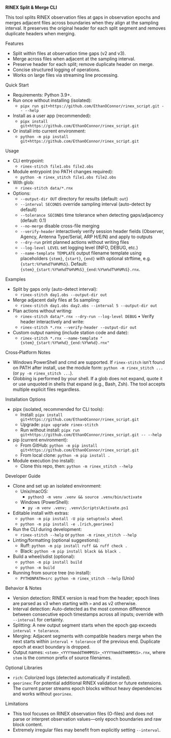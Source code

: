 **RINEX Split & Merge CLI**

This tool splits RINEX observation files at gaps in observation epochs and merges adjacent files across boundaries when they align at the sampling interval. It preserves the original header for each split segment and removes duplicate headers when merging.

Features
- Split within files at observation time gaps (v2 and v3).
- Merge across files when adjacent at the sampling interval.
- Preserve header for each split; remove duplicate header on merge.
- Concise structured logging of operations.
- Works on large files via streaming line processing.

Quick Start
- Requirements: Python 3.9+.
- Run once without installing (isolated):
  - `pipx run git+https://github.com/EthanOConnor/rinex_script.git -- --help`
- Install as a user app (recommended):
  - `pipx install git+https://github.com/EthanOConnor/rinex_script.git`
- Or install into current environment:
  - `python -m pip install git+https://github.com/EthanOConnor/rinex_script.git`

Usage
- CLI entrypoint:
  - `rinex-stitch file1.obs file2.obs`
- Module entrypoint (no PATH changes required):
  - `python -m rinex_stitch file1.obs file2.obs`
- With glob:
  - `rinex-stitch data/*.rnx`
- Options:
  - `--output-dir OUT` directory for results (default: `out`)
  - `--interval SECONDS` override sampling interval (auto-detect by default)
  - `--tolerance SECONDS` time tolerance when detecting gaps/adjacency (default: 0.1)
  - `--no-merge` disable cross-file merging
  - `--verify-header` interactively verify session header fields (Observer, Agency, Antenna Type/Serial, ARP H/E/N) and apply to outputs
  - `--dry-run` print planned actions without writing files
  - `--log-level LEVEL` set logging level (INFO, DEBUG, etc.)
  - `--name-template TEMPLATE` output filename template using placeholders `{stem}`, `{start}`, `{end}` with optional strftime, e.g. `{start:%Y%m%dT%H%M%S}`. Default: `{stem}_{start:%Y%m%dT%H%M%S}_{end:%Y%m%dT%H%M%S}.rnx`.

Examples
- Split by gaps only (auto-detect interval):
  - `rinex-stitch day1.obs --output-dir out`
- Merge adjacent daily files at 5s sampling:
  - `rinex-stitch day1.obs day2.obs --interval 5 --output-dir out`
- Plan actions without writing:
  - `rinex-stitch data/*.rnx --dry-run --log-level DEBUG`
• Verify header interactively and write:
  - `rinex-stitch *.rnx --verify-header --output-dir out`
- Custom output naming (include station code and date):
  - `rinex-stitch *.rnx --name-template "{stem}_{start:%Y%m%d}_{end:%Y%m%d}.rnx"`

Cross‑Platform Notes
- Windows PowerShell and cmd are supported. If `rinex-stitch` isn’t found on PATH after install, use the module form: `python -m rinex_stitch ...` (or `py -m rinex_stitch ...`).
- Globbing is performed by your shell. If a glob does not expand, quote it or use unquoted in shells that expand (e.g., Bash, Zsh). The tool accepts multiple explicit files regardless.

Installation Options
- pipx (isolated, recommended for CLI tools):
  - Install: `pipx install git+https://github.com/EthanOConnor/rinex_script.git`
  - Upgrade: `pipx upgrade rinex-stitch`
  - Run without install: `pipx run git+https://github.com/EthanOConnor/rinex_script.git -- --help`
- pip (current environment):
  - From GitHub: `python -m pip install git+https://github.com/EthanOConnor/rinex_script.git`
  - From local clone: `python -m pip install .`
- Module execution (no install):
  - Clone this repo, then: `python -m rinex_stitch --help`

Developer Guide
- Clone and set up an isolated environment:
  - Unix/macOS:
    - `python3 -m venv .venv && source .venv/bin/activate`
  - Windows (PowerShell):
    - `py -m venv .venv; .venv\Scripts\Activate.ps1`
- Editable install with extras:
  - `python -m pip install -U pip setuptools wheel`
  - `python -m pip install -e .[rich,georinex]`
- Run the CLI during development:
  - `rinex-stitch --help` or `python -m rinex_stitch --help`
- Linting/formatting (optional suggestions):
  - Ruff: `python -m pip install ruff && ruff check .`
  - Black: `python -m pip install black && black .`
- Build a wheel/sdist (optional):
  - `python -m pip install build`
  - `python -m build`
- Running from source tree (no install):
  - `PYTHONPATH=src python -m rinex_stitch --help` (Unix)

Behavior & Notes
- Version detection: RINEX version is read from the header; epoch lines are parsed as v3 when starting with `>` and as v2 otherwise.
- Interval detection: Auto-detected as the most common difference between consecutive epoch timestamps across all inputs; override with `--interval` for certainty.
- Splitting: A new output segment starts when the epoch gap exceeds `interval + tolerance`.
- Merging: Adjacent segments with compatible headers merge when the next starts within `interval + tolerance` of the previous end. Duplicate epoch at exact boundary is dropped.
- Output names: `<stem>_<YYYYmmddTHHMMSS>_<YYYYmmddTHHMMSS>.rnx`, where `stem` is the common prefix of source filenames.

Optional Libraries
- `rich`: Colorized logs (detected automatically if installed).
- `georinex`: For potential additional RINEX validation or future extensions. The current parser streams epoch blocks without heavy dependencies and works without `georinex`.

Limitations
- This tool focuses on RINEX observation files (O-files) and does not parse or interpret observation values—only epoch boundaries and raw block content.
- Extremely irregular files may benefit from explicitly setting `--interval`.
